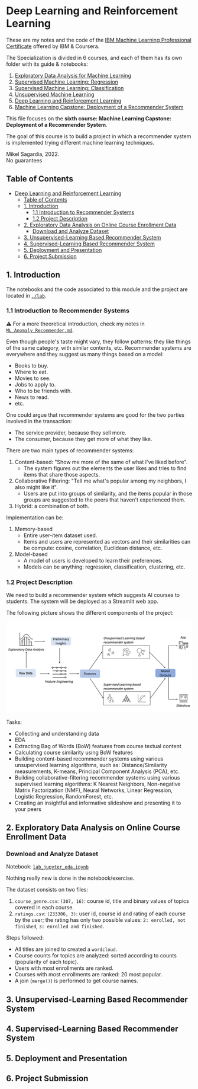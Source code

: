 # Deep Learning and Reinforcement Learning

These are my notes and the code of the [IBM Machine Learning Professional Certificate](https://www.coursera.org/professional-certificates/ibm-machine-learning) offered by IBM & Coursera.

The Specialization is divided in 6 courses, and each of them has its own folder with its guide & notebooks:

1. [Exploratory Data Analysis for Machine Learning](https://www.coursera.org/learn/ibm-exploratory-data-analysis-for-machine-learning?specialization=ibm-machine-learning)
2. [Supervised Machine Learning: Regression](https://www.coursera.org/learn/supervised-machine-learning-regression?specialization=ibm-machine-learning)
3. [Supervised Machine Learning: Classification](https://www.coursera.org/learn/supervised-machine-learning-classification?specialization=ibm-machine-learning)
4. [Unsupervised Machine Learning](https://www.coursera.org/learn/ibm-unsupervised-machine-learning?specialization=ibm-machine-learning)
5. [Deep Learning and Reinforcement Learning](https://www.coursera.org/learn/deep-learning-reinforcement-learning?specialization=ibm-machine-learning)
6. [Machine Learning Capstone: Deployment of a Recommender System](https://www.coursera.org/learn/machine-learning-capstone?specialization=ibm-machine-learning)

This file focuses on the **sixth course: Machine Learning Capstone: Deployment of a Recommender System**.

The goal of this course is to build a project in which a recommender system is implemented trying different machine learning techniques.

Mikel Sagardia, 2022.  
No guarantees

## Table of Contents

- [Deep Learning and Reinforcement Learning](#deep-learning-and-reinforcement-learning)
  - [Table of Contents](#table-of-contents)
  - [1. Introduction](#1-introduction)
    - [1.1 Introduction to Recommender Systems](#11-introduction-to-recommender-systems)
    - [1.2 Project Description](#12-project-description)
  - [2. Exploratory Data Analysis on Online Course Enrollment Data](#2-exploratory-data-analysis-on-online-course-enrollment-data)
    - [Download and Analyze Dataset](#download-and-analyze-dataset)
  - [3. Unsupervised-Learning Based Recommender System](#3-unsupervised-learning-based-recommender-system)
  - [4. Supervised-Learning Based Recommender System](#4-supervised-learning-based-recommender-system)
  - [5. Deployment and Presentation](#5-deployment-and-presentation)
  - [6. Project Submission](#6-project-submission)

## 1. Introduction

The notebooks and the code associated to this module and the project are located in [`./lab`](https://github.com/mxagar/machine_learning_ibm/tree/main/06_Capstone_Project/lab).

### 1.1 Introduction to Recommender Systems

:warning: For a more theoretical introduction, check my notes in [`ML_Anomaly_Recommender.md`](https://github.com/mxagar/machine_learning_coursera/blob/main/07_Anomaly_Recommender/ML_Anomaly_Recommender.md).

Even though people's taste might vary, they follow patterns: they like things of the same category, with similar contents, etc. Recommender systems are everywhere and they suggest us many things based on a model:

- Books to buy.
- Where to eat.
- Movies to see.
- Jobs to apply to.
- Who to be friends with.
- News to read.
- etc.

One could argue that recommender systems are good for the two parties involved in the transaction:

- The service provider, because they sell more.
- The consumer, because they get more of what they like.

There are two main types of recommender systems:

1. Content-based: "Show me more of the same of what I've liked before".
   - The system figures out the elements the user likes and tries to find items that share those aspects.
2. Collaborative Filtering: "Tell me what's popular among my neighbors, I also might like it".
   - Users are put into groups of similarity, and the items popular in those groups are suggested to the peers that haven't experienced them.
3. Hybrid: a combination of both.

Implementation can be:

1. Memory-based
   - Entire user-item dataset used.
   - Items and users are represented as vectors and their similarities can be compute: cosine, correlation, Euclidean distance, etc.
2. Model-based
   - A model of users is developed to learn their preferences.
   - Models can be anything: regression, classification, clustering, etc.

### 1.2 Project Description

We need to build a recommender system which suggests AI courses to students. The system will be deployed as a Streamlit web app.

The following picture shows the different components of the project:

![Project Workflow](./pics/project_workflow.png)

Tasks:

- Collecting and understanding data
- EDA
- Extracting Bag of Words (BoW) features from course textual content
- Calculating course similarity using BoW features
- Building content-based recommender systems using various unsupervised learning algorithms, such as: Distance/Similarity measurements, K-means, Principal Component Analysis (PCA), etc.
- Building collaborative-filtering recommender systems using various supervised learning algorithms: K Nearest Neighbors, Non-negative Matrix Factorization (NMF), Neural Networks, Linear Regression, Logistic Regression, RandomForest, etc.
- Creating an insightful and informative slideshow and presenting it to your peers

## 2. Exploratory Data Analysis on Online Course Enrollment Data

### Download and Analyze Dataset

Notebook: [`lab_jupyter_eda.ipynb`](https://github.com/mxagar/machine_learning_ibm/blob/main/06_Capstone_Project/lab/)

Nothing really new is done in the notebook/exercise.

The dataset consists on two files:

1. `course_genre.csv`: `(307, 16)`: course id, title and binary values of topics covered in each course.
2. `ratings.csv`: `(233306, 3)`: user id, course id and rating of each course by the user; the rating has only two possible values: `2: enrolled, not finished`, `3: enrolled and finished`.

Steps followed:

- All titles are joined to created a `wordcloud`.
- Course counts for topics are analyzed: sorted according to counts (popularity of each topic).
- Users with most enrollments are ranked.
- Courses with most enrollments are ranked: 20 most popular.
- A join (`merge()`) is performed to get course names.

## 3. Unsupervised-Learning Based Recommender System

## 4. Supervised-Learning Based Recommender System

## 5. Deployment and Presentation

## 6. Project Submission